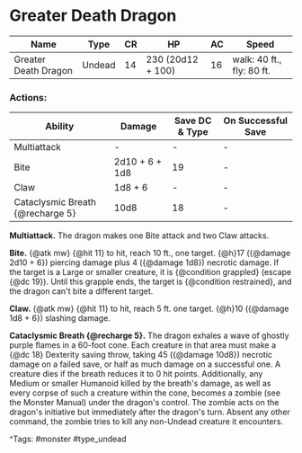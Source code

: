 # Greater Death Dragon

| Name | Type | CR | HP | AC | Speed |
|------|------|----|----|----|-------|
| Greater Death Dragon | Undead | 14 | 230 (20d12 + 100) | 16 | walk: 40 ft., fly: 80 ft. |

### Actions:

| Ability | Damage | Save DC & Type | On Successful Save |
|---------|--------|----------------|--------------------|
| Multiattack | - | - | - |
| Bite | 2d10 + 6 + 1d8 | 19 | - |
| Claw | 1d8 + 6 | - | - |
| Cataclysmic Breath {@recharge 5} | 10d8 | 18 | - |


**Multiattack.** The dragon makes one Bite attack and two Claw attacks.

**Bite.** {@atk mw} {@hit 11} to hit, reach 10 ft., one target. {@h}17 ({@damage 2d10 + 6}) piercing damage plus 4 ({@damage 1d8}) necrotic damage. If the target is a Large or smaller creature, it is {@condition grappled} (escape {@dc 19}). Until this grapple ends, the target is {@condition restrained}, and the dragon can't bite a different target.

**Claw.** {@atk mw} {@hit 11} to hit, reach 5 ft. one target. {@h}10 ({@damage 1d8 + 6}) slashing damage.

**Cataclysmic Breath {@recharge 5}.** The dragon exhales a wave of ghostly purple flames in a 60-foot cone. Each creature in that area must make a {@dc 18} Dexterity saving throw, taking 45 ({@damage 10d8}) necrotic damage on a failed save, or half as much damage on a successful one. A creature dies if the breath reduces it to 0 hit points. Additionally, any Medium or smaller Humanoid killed by the breath's damage, as well as every corpse of such a creature within the cone, becomes a zombie (see the Monster Manual) under the dragon's control. The zombie acts on the dragon's initiative but immediately after the dragon's turn. Absent any other command, the zombie tries to kill any non-Undead creature it encounters.

^Tags: #monster #type_undead